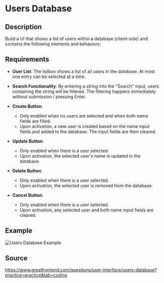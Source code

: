 # Users Database

## Description

Build a UI that shows a list of users within a database (client-side) and contains the following elements and behaviors:

## Requirements

- **User List**: The listbox shows a list of all users in the database. At most one entry can be selected at a time.

- **Search Functionality**: By entering a string into the "Search" input, users containing the string will be filtered. The filtering happens immediately without submission / pressing Enter.

- **Create Button**:
  - Only enabled when no users are selected and when both name fields are filled.
  - Upon activation, a new user is created based on the name input fields and added to the database. The input fields are then cleared.

- **Update Button**:
  - Only enabled when there is a user selected.
  - Upon activation, the selected user's name is updated in the database.

- **Delete Button**:
  - Only enabled when there is a user selected.
  - Upon activation, the selected user is removed from the database.

- **Cancel Button**:
  - Only enabled when there is a user selected.
  - Upon activation, any selected user and both name input fields are cleared.

## Example

![Users Database Example](https://www.greatfrontend.com/img/questions/users-database/users-database-example.png)

## Source

https://www.greatfrontend.com/questions/user-interface/users-database?practice=practice&tab=coding
